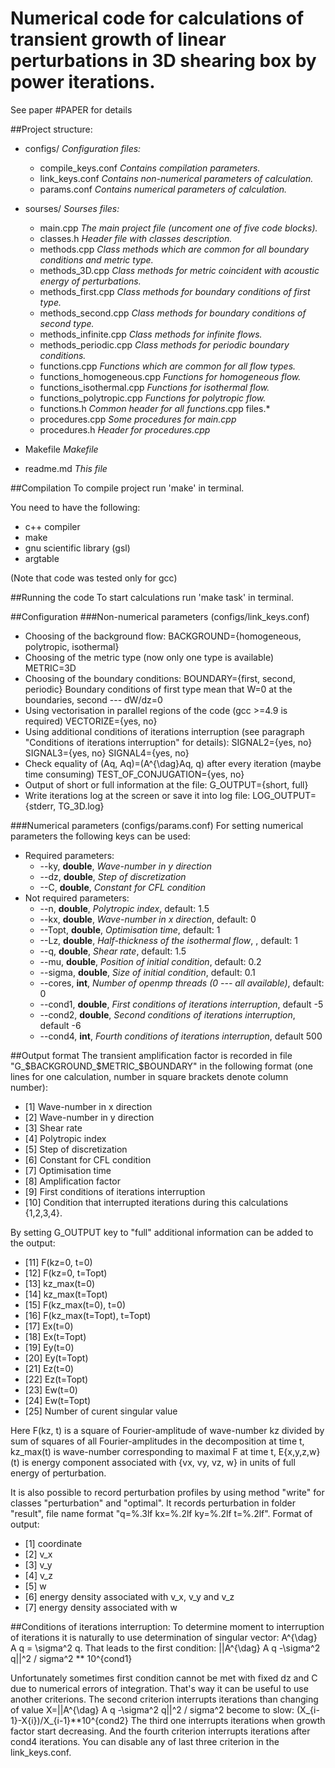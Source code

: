 # Numerical code for calculations of transient growth of linear perturbations in 3D shearing box by power iterations.
See paper #PAPER for details

##Project structure:
+ configs/                                                                   *Configuration files:*
  +  compile_keys.conf                                              *Contains compilation parameters.*
  + link_keys.conf                                                      *Contains non-numerical parameters of calculation.*
  + params.conf                                                         *Contains numerical parameters of calculation.*

+ sourses/                                                                  *Sourses files:*
  + main.cpp                                                               *The main project file (uncoment one of five code blocks).*
  + classes.h                                                               *Header file with classes description.*
  + methods.cpp                                                        *Class methods which are common for all boundary conditions and metric type.*
  + methods_3D.cpp                                                 *Class methods for metric coincident with  acoustic energy of perturbations.*
  + methods_first.cpp                                               *Class methods for boundary conditions of first type.*
  + methods_second.cpp                                          *Class methods for boundary conditions of second type.*
  + methods_infinite.cpp                                           *Class methods for infinite flows.*
  + methods_periodic.cpp                                        *Class methods for periodic boundary conditions.*
  + functions.cpp                                                       *Functions which are common for all flow types.*
  + functions_homogeneous.cpp                            *Functions for homogeneous flow.*
  + functions_isothermal.cpp                                  *Functions for isothermal flow.*
  + functions_polytropic.cpp                                   *Functions for polytropic flow.*
  + functions.h                                                           *Common header for all functions*.cpp files.*
  + procedures.cpp                                                    *Some procedures for main.cpp*
  + procedures.h                                                        *Header for procedures.cpp*

+ Makefile                                                                  *Makefile*
+ readme.md                                                              *This file*

##Compilation
To compile project run 'make' in terminal.

You need to have the following:
+ c++ compiler
+ make
+ gnu scientific library (gsl)
+ argtable

(Note that code was tested only for gcc)

##Running the code
To start calculations run 'make task' in terminal.

##Configuration
###Non-numerical parameters (configs/link_keys.conf)
+ Choosing of the background flow:
BACKGROUND={homogeneous, polytropic, isothermal}
+ Choosing of the metric type (now only one type is available)
METRIC=3D
+ Choosing of the boundary conditions:
BOUNDARY={first, second, periodic}
Boundary conditions of first type mean that W=0 at the boundaries, second --- dW/dz=0
+ Using vectorisation in parallel regions of the code (gcc >=4.9 is required)
VECTORIZE={yes, no}
+ Using additional conditions of iterations interruption (see paragraph "Conditions of iterations interruption" for details):
SIGNAL2={yes, no}
SIGNAL3={yes, no}
SIGNAL4={yes, no}
+ Check equality of (Aq, Aq)=(A^{\dag}Aq, q) after every iteration (maybe time consuming)
TEST_OF_CONJUGATION={yes, no}
+ Output of short or full information at the file:
G_OUTPUT={short, full}
+ Write iterations log at the screen or save it into log file:
LOG_OUTPUT={stderr, TG_3D.log}

###Numerical parameters (configs/params.conf)
For setting numerical parameters the following keys can be used:
+ Required parameters:
  + --ky, **double**, *Wave-number in y direction*
  + --dz, **double**, *Step of discretization*
  + --C, **double**, *Constant for CFL condition*
+ Not required parameters:
  + --n, **double**, *Polytropic index*, default: 1.5
  + --kx, **double**, *Wave-number in x direction*, default: 0
  + --Topt, **double**, *Optimisation time*, default: 1
  + --Lz, **double**, *Half-thickness of the isothermal flow*, , default: 1
  + --q, **double**, *Shear rate*, default: 1.5
  + --mu, **double**, *Position of initial condition*, default: 0.2
  + --sigma, **double**, *Size of initial condition*, default: 0.1
  + --cores, **int**, *Number of openmp threads (0 --- all available)*, default: 0
  + --cond1, **double**, *First conditions of iterations interruption*, default -5
  + --cond2, **double**, *Second conditions of iterations interruption*, default -6
  + --cond4, **int**, *Fourth conditions of iterations interruption*, default 500

##Output format
The transient amplification factor is recorded in file "G_$BACKGROUND_$METRIC_$BOUNDARY" in the following format (one lines for one calculation, number in square brackets denote column number):
+ [1] Wave-number in x direction
+ [2] Wave-number in y direction
+ [3] Shear rate
+ [4] Polytropic index
+ [5] Step of discretization
+ [6] Constant for CFL condition
+ [7] Optimisation time
+ [8] Amplification factor
+ [9] First conditions of iterations interruption
+ [10] Condition that interrupted iterations during this calculations {1,2,3,4}.

By setting G_OUTPUT key to "full" additional information can be added to the output:
+ [11] F(kz=0, t=0)
+ [12] F(kz=0, t=Topt)
+ [13] kz_max(t=0)
+ [14] kz_max(t=Topt)
+ [15] F(kz_max(t=0), t=0)
+ [16] F(kz_max(t=Topt), t=Topt)
+ [17] Ex(t=0)
+ [18]    Ex(t=Topt)
+ [19] Ey(t=0)
+ [20] Ey(t=Topt)
+ [21] Ez(t=0)
+ [22] Ez(t=Topt)
+ [23] Ew(t=0)
+ [24] Ew(t=Topt)
+ [25] Number of curent singular value

Here F(kz, t) is a square of Fourier-amplitude of wave-number kz divided by sum of squares of all Fourier-amplitudes in the decomposition at time t,
kz_max(t) is wave-number corresponding to maximal F at time t,
E{x,y,z,w}(t) is energy component associated with {vx, vy, vz, w} in units of full energy of perturbation.

It is also possible to record perturbation profiles by using method "write" for classes "perturbation" and "optimal".
It records perturbation in folder "result", file name format "q=%.3lf kx=%.2lf ky=%.2lf t=%.2lf".
Format of output:
+ [1] coordinate
+ [2] v_x
+ [3] v_y
+ [4] v_z
+ [5] w
+ [6] energy density associated with v_x, v_y and v_z
+ [7] energy density associated with w

##Conditions of iterations interruption:
To determine moment to interruption of iterations it is naturally to use determination of singular vector:
A^{\dag} A q = \sigma^2 q.
That leads to the first condition:
||A^{\dag} A q -\sigma^2 q||^2 / sigma^2 ** 10^{cond1}

Unfortunately sometimes first condition cannot be met with fixed dz and C due to numerical errors of integration.
That's way it can be useful to use another criterions.
The second criterion interrupts iterations than changing of value X=||A^{\dag} A q -\sigma^2 q||^2 / sigma^2 become to slow:
(X_{i-1}-X{i})/X_{i-1}**10^{cond2}
The third one interrupts iterations when growth factor start decreasing.
And the fourth criterion interrupts iterations after cond4 iterations.
You can disable any of last three criterion in the link_keys.conf.
